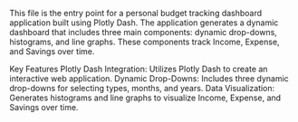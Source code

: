 This file is the entry point for a personal budget tracking dashboard application built using Plotly Dash. 
The application generates a dynamic dashboard that includes three main components: dynamic drop-downs, histograms, and line graphs. 
These components track Income, Expense, and Savings over time.

Key Features
Plotly Dash Integration: Utilizes Plotly Dash to create an interactive web application.
Dynamic Drop-Downs: Includes three dynamic drop-downs for selecting types, months, and years.
Data Visualization: Generates histograms and line graphs to visualize Income, Expense, and Savings over time.
